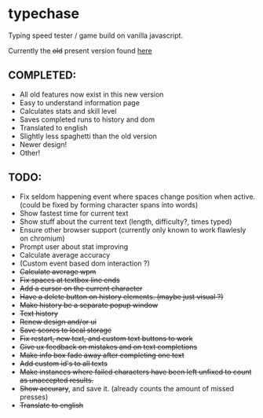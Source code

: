 # typechase
Typing speed tester / game build on vanilla javascript.

Currently the ~~old~~ present version found [here](https://arttu.pennanen.org/sub/typechase/)

## COMPLETED:
* All old features now exist in this new version
* Easy to understand information page
* Calculates stats and skill level
* Saves completed runs to history and dom
* Translated to english
* Slightly less spaghetti than the old version
* Newer design!
* Other!

## TODO:

* Fix seldom happening event where spaces change position when active. (could be fixed by forming character spans into words)
* Show fastest time for current text
* Show stuff about the current text (length, difficulty?, times typed)
* Ensure other browser support (currently only known to work flawlesly on chromium)
* Prompt user about stat improving
* Calculate average accuracy
* (Custom event based dom interaction ?)
* ~~Calculate average wpm~~
* ~~Fix spaces at textbox line ends~~
* ~~Add a cursor on the current character~~
* ~~Have a delete button on history elements. (maybe just visual ?)~~
* ~~Make history be a separate popup window~~
* ~~Text history~~
* ~~Renew design and/or ui~~
* ~~Save scores to local storage~~
* ~~Fix restart, new text, and custom text buttons to work~~
* ~~Give ux feedback on mistakes and on text completions~~ 
* ~~Make info box fade away after completing one text~~ 
* ~~Add custom id's to all texts~~
* ~~Make instances where failed characters have been left unfixed to count as unaccepted results.~~
* ~~Show accurary~~, and save it. (already counts the amount of missed presses)
* ~~Translate to english~~ 
